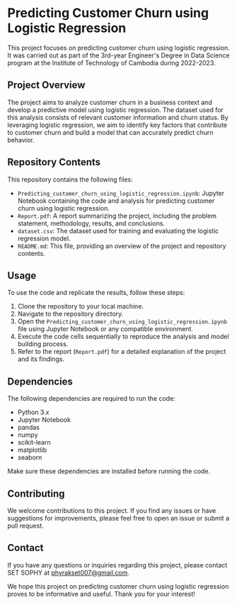 # Predicting Customer Churn using Logistic Regression

This project focuses on predicting customer churn using logistic regression. It was carried out as part of the 3rd-year Engineer's Degree in Data Science program at the Institute of Technology of Cambodia during  2022-2023.

## Project Overview

The project aims to analyze customer churn in a business context and develop a predictive model using logistic regression. The dataset used for this analysis consists of relevant customer information and churn status. By leveraging logistic regression, we aim to identify key factors that contribute to customer churn and build a model that can accurately predict churn behavior.

## Repository Contents

This repository contains the following files:

- `Predicting_customer_churn_using_logistic_regression.ipynb`: Jupyter Notebook containing the code and analysis for predicting customer churn using logistic regression.
- `Report.pdf`: A report summarizing the project, including the problem statement, methodology, results, and conclusions.
- `dataset.csv`: The dataset used for training and evaluating the logistic regression model.
- `README.md`: This file, providing an overview of the project and repository contents.

## Usage

To use the code and replicate the results, follow these steps:

1. Clone the repository to your local machine.
2. Navigate to the repository directory.
3. Open the `Predicting_customer_churn_using_logistic_regression.ipynb` file using Jupyter Notebook or any compatible environment.
4. Execute the code cells sequentially to reproduce the analysis and model building process.
5. Refer to the report (`Report.pdf`) for a detailed explanation of the project and its findings.

## Dependencies

The following dependencies are required to run the code:

- Python 3.x
- Jupyter Notebook
- pandas
- numpy
- scikit-learn
- matplotlib
- seaborn

Make sure these dependencies are installed before running the code.

## Contributing

We welcome contributions to this project. If you find any issues or have suggestions for improvements, please feel free to open an issue or submit a pull request.

## Contact

If you have any questions or inquiries regarding this project, please contact SET SOPHY at phyrakset007@gmail.com.

We hope this project on predicting customer churn using logistic regression proves to be informative and useful. Thank you for your interest!
